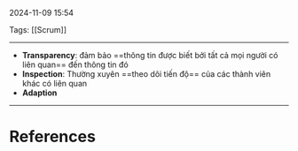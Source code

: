 2024-11-09 15:54

Tags: [[Scrum]]

---

- **Transparency**: đảm bảo ==thông tin được biết bởi tất cả mọi người có liên quan== đến thông tin đó
- **Inspection**: Thường xuyên ==theo dõi tiến độ== của các thành viên khác có liên quan 
- **Adaption**

---
# References